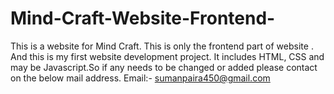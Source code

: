 # Mind-Craft-Website-Frontend-
This is a website for Mind Craft. This is only the frontend part of website . And this is my first website development project.
It includes HTML, CSS and may be Javascript.So if any needs to be changed or added please contact on the below mail address.
Email:- sumanpaira450@gmail.com
